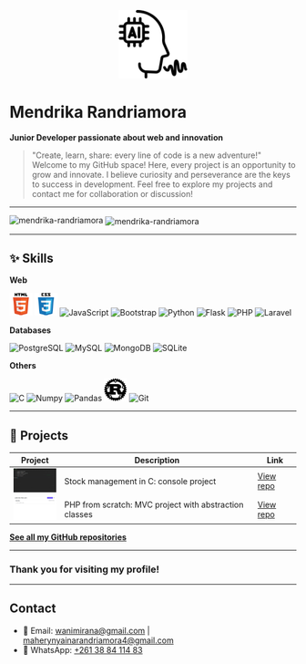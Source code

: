 <p align="center">
  <img src="./image.png" alt="Profile photo" width="120" />
</p>

# Mendrika Randriamora

**Junior Developer passionate about web and innovation**

> "Create, learn, share: every line of code is a new adventure!"
> Welcome to my GitHub space! Here, every project is an opportunity to grow and innovate.
> I believe curiosity and perseverance are the keys to success in development.
> Feel free to explore my projects and contact me for collaboration or discussion!

---


<p><img align="left" src="https://github-readme-stats.vercel.app/api/top-langs?username=mendrika-randriamora&show_icons=true&locale=en&layout=compact" alt="mendrika-randriamora" /></p>

<p>&nbsp;<img align="center" src="https://github-readme-stats.vercel.app/api?username=mendrika-randriamora&show_icons=true&locale=en" alt="mendrika-randriamora" /></p>

---

## ✨ Skills
**Web**

<p>
  <img src="https://raw.githubusercontent.com/devicons/devicon/master/icons/html5/html5-original-wordmark.svg" width="40" title="HTML5"/>
  <img src="https://raw.githubusercontent.com/devicons/devicon/master/icons/css3/css3-original-wordmark.svg" width="40" title="CSS3"/>
  <img src="https://cdn.jsdelivr.net/gh/devicons/devicon/icons/javascript/javascript-original.svg" width="40" title="JavaScript"/>
  <img src="https://cdn.jsdelivr.net/gh/devicons/devicon/icons/bootstrap/bootstrap-original.svg" width="40" title="Bootstrap"/>
  <img src="https://cdn.jsdelivr.net/gh/devicons/devicon/icons/python/python-original.svg" width="40" title="Python"/>
  <img src="https://cdn.jsdelivr.net/gh/devicons/devicon/icons/flask/flask-original.svg" width="40" title="Flask"/>
  <img src="https://cdn.jsdelivr.net/gh/devicons/devicon/icons/php/php-original.svg" width="40" title="PHP"/>
  <img src="https://cdn.jsdelivr.net/gh/devicons/devicon/icons/laravel/laravel-original.svg" width="40" title="Laravel"/>
</p>

**Databases**

<p>
  <img src="https://cdn.jsdelivr.net/gh/devicons/devicon/icons/postgresql/postgresql-original.svg" width="40" title="PostgreSQL"/>
  <img src="https://cdn.jsdelivr.net/gh/devicons/devicon/icons/mysql/mysql-original.svg" width="40" title="MySQL"/>
  <img src="https://cdn.jsdelivr.net/gh/devicons/devicon/icons/mongodb/mongodb-original.svg" width="40" title="MongoDB"/>
  <img src="https://cdn.jsdelivr.net/gh/devicons/devicon/icons/sqlite/sqlite-original.svg" width="40" title="SQLite"/>
</p>

**Others**

<p>
  <img src="https://cdn.jsdelivr.net/gh/devicons/devicon/icons/c/c-original.svg" width="40" title="C"/>
  <img src="https://cdn.jsdelivr.net/gh/devicons/devicon/icons/numpy/numpy-original.svg" width="40" title="Numpy"/>
  <img src="https://cdn.jsdelivr.net/gh/devicons/devicon/icons/pandas/pandas-original.svg" width="40" title="Pandas"/>
  <img src="https://raw.githubusercontent.com/devicons/devicon/master/icons/rust/rust-original.svg" width="40" title="Rust"/>
  <img src="https://cdn.jsdelivr.net/gh/devicons/devicon/icons/git/git-original.svg" width="40" title="Git"/>
</p>


---

## 🚀 Projects

| Project                                              | Description                                            | Link                                                                  |
| ---------------------------------------------------- | ------------------------------------------------------ | --------------------------------------------------------------------- |
| <img src="./c.png" width="80" alt="C Project" />     | Stock management in C: console project                 | [View repo](https://github.com/Mendrika-Randriamora/gestion-de-stock) |
| <img src="./php.png" width="80" alt="PHP Project" /> | PHP from scratch: MVC project with abstraction classes | [View repo](https://github.com/Mendrika-Randriamora/livre-d-or)       |

<p>
  <a href="https://github.com/Mendrika-Randriamora"><b>See all my GitHub repositories</b></a>
</p>

---

### Thank you for visiting my profile!

---

## Contact

- 📧 Email: [wanimirana@gmail.com](mailto:wanimirana@gmail.com)  | [maherynyainarandriamora4@gmail.com](mailto:maherynyainarandriamora4@gmail.com)
- 💬 WhatsApp: [+261 38 84 114 83](https://wa.me/261388411483)
